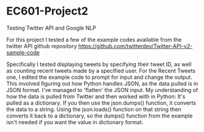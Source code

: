 # EC601-Project2
Testing Twitter API and Google NLP

For this project I tested a few of the example codes available from the twitter API github repository
https://github.com/twitterdev/Twitter-API-v2-sample-code

Specifically I tested displaying tweets by specifying their tweet ID, as well as counting recent tweets made by a specified user.
For the Recent Tweets one, I edited the example code to prompt for input and change the output.
This involved figuring out how Python handles JSON, as the data pulled is in JSON format.
I've managed to 'flatten' the JSON input.
My understanding of how the data is pulled from Twitter and then worked with in Python:
It's pulled as a dictionary. If you then use the json.dumps() function, it converts the data to a string.
Using the json.loads() function on that string then converts it back to a dictionary, so the dumps() function from the example isn't needed if you want the
value in dictionary format.

